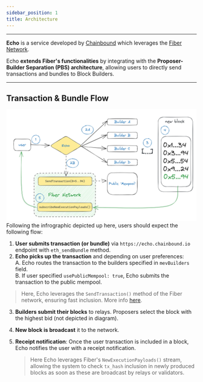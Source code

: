 ```yaml
---
sidebar_position: 1
title: Architecture
---
```

------

**Echo** is a service developed by [Chainbound](https://www.chainbound.io/) 
which leverages the [Fiber Network](https://fiber.chainbound.io/docs/intro).  

Echo **extends Fiber's functionalities** by integrating with the **Proposer-Builder Separation (PBS) architecture**, 
allowing users to directly send transactions and bundles to Block Builders. 

------
## Transaction & Bundle Flow 
![](/img/echo-diagram.jpg)
Following the infrographic depicted up here, users should expect the following flow: 
1. **User submits transaction (or bundle)** via `https://echo.chainbound.io` endpoint with `eth_sendBundle` method.
2. **Echo picks up the transaction** and depending on user preferences:  
       A. Echo routes the transaction to the builders specified in `mevBuilders` field.  
       B. If user specified `usePublicMempool: true`, Echo submits the transaction to the public mempool.
> Here, Echo leverages the `SendTransaction()` method of the Fiber network, ensuring fast inclusion. More info [here](https://fiber.chainbound.io/docs/usage/transaction_broad).
3. **Builders submit their blocks** to relays. Proposers select the block with the highest bid (not depicted in diagram). 
4. **New block is broadcast** it to the network.
5. **Receipt notification**: Once the user transaction is included in a block, Echo notifies the user with a receipt notification.

   > Here Echo leverages Fiber's `NewExecutionPayloads()` stream, allowing the system to check `tx_hash` inclusion in newly produced blocks 
   > as soon as these are broadcast by relays or validators.
